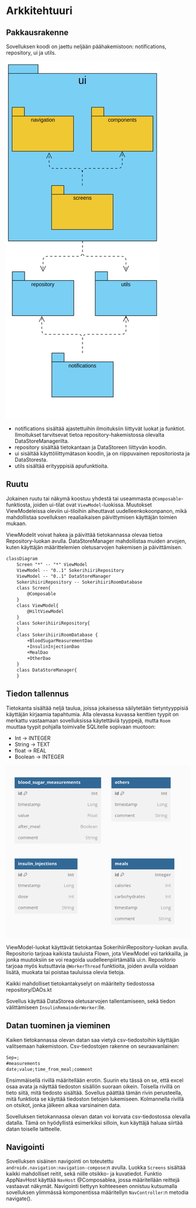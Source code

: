 # Arkkitehtuuri

## Pakkausrakenne

Sovelluksen koodi on jaettu neljään päähakemistoon: notifications, repository, ui ja utils.

![](package.png?raw=true)

- notifications sisältää ajastettuihin ilmoituksiin liittyvät luokat ja funktiot. Ilmoitukset tarvitsevat tietoa repository-hakemistossa olevalta DataStoreManagerilta.
- repository sisältää tietokantaan ja DataStoreen liittyvän koodin.
- ui sisältää käyttöliittymätason koodin, ja on riippuvainen repositoriosta ja DataStoresta.
- utils sisältää erityyppisiä apufunktioita.

## Ruutu

Jokainen ruutu tai näkymä koostuu yhdestä tai useammasta `@Composable`-funktiosta, joiden ui-tilat ovat `ViewModel`-luokissa. Muutokset ViewModeleissa oleviin ui-tiloihin aiheuttavat uudelleenkokoonpanon, mikä mahdollistaa sovelluksen reaaliaikaisen päivittymisen käyttäjän toimien mukaan.

ViewModelit voivat hakea ja päivittää tietokannassa olevaa tietoa Repository-luokan avulla. DataStoreManager mahdollistaa muiden arvojen, kuten käyttäjän määrittelemien oletusarvojen hakemisen ja päivittämisen. 

```mermaid
classDiagram
    Screen "*" -- "*" ViewModel
    ViewModel -- "0..1" SokerihiiriRepository
    ViewModel -- "0..1" DataStoreManager
    SokerihiiriRepository -- SokerihiiriRoomDatabase
    class Screen{
        @Composable
    }
    class ViewModel{
        @HiltViewModel
    }
    class SokerihiiriRepository{
    }
    class SokerihiiriRoomDatabase {
        +BloodSugarMeasurementDao
        +InsulinInjectionDao
        +MealDao
        +OtherDao
    }
    class DataStoreManager{
    }
```

## Tiedon tallennus

Tietokanta sisältää neljä taulua, joissa jokaisessa säilytetään tietyntyyppisiä käyttäjän kirjaamia tapahtumia. Alla olevassa kuvassa kenttien tyypit on merkattu vastaamaan sovelluksissa käytettäviä tyyppejä, mutta `Room` muuttaa tyypit pohjalla toimivalle SQLitelle sopivaan muotoon:

- Int -> INTEGER
- String -> TEXT
- float -> REAL
- Boolean -> INTEGER

![](schema.png?raw=true)

ViewModel-luokat käyttävät tietokantaa SokerihiiriRepository-luokan avulla. Repositorio tarjoaa kaikista tauluista Flown, jota ViewModel voi tarkkailla, ja jonka muutoksiin se voi reagoida uudelleenpiirtämällä ui:n. Repositorio tarjoaa myös kutsuttavia `@WorkerThread` funktioita, joiden avulla voidaan lisätä, muokata tai poistaa tauluissa olevia tietoja.

Kaikki mahdolliset tietokantakyselyt on määritelty tiedostossa repository/DAOs.kt

Sovellus käyttää DataStorea oletusarvojen tallentamiseen, sekä tiedon välittämiseen `InsulinRemainderWorker`:lle.

## Datan tuominen ja vieminen

Kaiken tietokannassa olevan datan saa vietyä csv-tiedostoihin käyttäjän valitsemaan hakemistoon. Csv-tiedostojen rakenne on seuraavanlainen:

```csv
Sep=;
#measurements
date;value;time_from_meal;comment
```

Ensimmäisellä rivillä määritellään erotin. Suurin etu tässä on se, että excel osaa avata ja näyttää tiedoston sisällön suoraan oikein. Toisella rivillä on tieto siitä, mitä tiedosto sisältää. Sovellus päättää tämän rivin perusteella, mitä funktiota se käyttää tiedoston tietojen lukemiseen. Kolmannella rivillä on otsikot, jonka jälkeen alkaa varsinainen data.

Sovelluksen tietokannassa olevan datan voi korvata csv-tiedostossa olevalla datalla. Tämä on hyödyllistä esimerkiksi silloin, kun käyttäjä haluaa siirtää datan toiselle laitteelle.

## Navigointi

Sovelluksen sisäinen navigointi on toteutettu `androidx.navigation:navigation-compose`:n avulla. Luokka `Screens` sisältää kaikki mahdolliset reitit, sekä niille otsikko- ja kuvatiedot. Funktio AppNavHost käyttää `NavHost` @Composablea, jossa määritellään reittejä vastaavat näkymät. Navigointi tiettyyn kohteeseen onnistuu kutsumalla sovelluksen ylimmässä komponentissa määritellyn `NavController`:n metodia navigate(<REITTI>).
